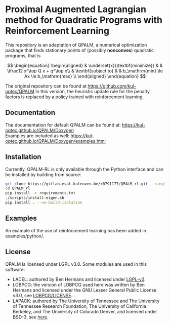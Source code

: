 # Proximal Augmented Lagrangian method for Quadratic Programs with Reinforcement Learning

This repository is an adaptation of QPALM, a numerical optimization package that finds stationary points of (possibly **nonconvex**) quadratic programs, that is

$$
    \begin{equation}
        \begin{aligned}
            & \underset{x}{\textbf{minimize}}
            & & \tfrac12 x^\top Q x + q^\top x\\
            & \textbf{subject to}
            & & b_\mathrm{min} \le Ax \le b_\mathrm{max} \\
        \end{aligned}
    \end{equation}
$$

The original repository can be found at <https://github.com/kul-optec/QPALM>
In this version, the heuristic update rule for the penalty factors is replaced by a policy trained with reinforcement learning.
## Documentation

The documentation for default QPALM can be found at: <https://kul-optec.github.io/QPALM/Doxygen>  
Examples are included as well: <https://kul-optec.github.io/QPALM/Doxygen/examples.html>

## Installation

Currently, QPALM-RL is only available through the Python interface and can be installed by building from source:
```sh
git clone https://gitlab.esat.kuleuven.be/r0791177/QPALM_rl.git --single-branch --depth 1 --recursive
cd QPALM_rl
pip install -r requirements.txt
./scripts/install-eigen.sh
pip install . --no-build-isolation
```

## Examples

An example of the use of reinforcement learning has been added in examples/python/.

## License

QPALM is licensed under LGPL v3.0. Some modules are used in this software: 
* LADEL: authored by Ben Hermans and licensed under [LGPL-v3](LICENSE).
* LOBPCG: the version of LOBPCG used here was written by Ben Hermans and licensed under the GNU Lesser General Public License v3.0, see [LOBPCG/LICENSE](https://github.com/Benny44/LOBPCG/blob/master/LICENSE).
* LAPACK: authored by The University of Tennessee and The University of Tennessee Research Foundation, The University of California Berkeley, and The University of Colorado Denver, and licensed under BSD-3, see [here](https://github.com/Reference-LAPACK/lapack/blob/master/LICENSE).

